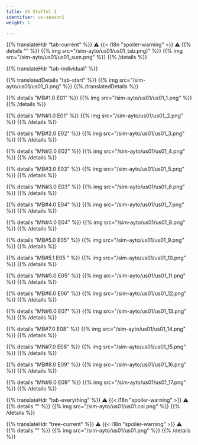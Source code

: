 ```yaml
---
title: US Staffel 1
identifier: us-season1
weight: 1

---
```


{{% translateHdr "tab-current" %}}
:warning: {{< i18n "spoiler-warning" >}} :warning:
{{% details "" %}}
{{% img src="/sim-ayto/us01/us01_tab.png)" %}}
{{% img src="/sim-ayto/us01/us01_sum.png" %}}
{{% /details %}}

{{% translateHdr "tab-individual" %}}

{{% translatedDetails "tab-start" %}}
{{% img src="/sim-ayto/us01/us01_0.png" %}}
{{% /translatedDetails %}}

{{% details "MB#1.0 E01" %}}
{{% img src="/sim-ayto/us01/us01_1.png" %}}
{{% /details %}}

{{% details "MN#1.0 E01" %}}
{{% img src="/sim-ayto/us01/us01_2.png" %}}
{{% /details %}}

{{% details "MB#2.0 E02" %}}
{{% img src="/sim-ayto/us01/us01_3.png" %}}
{{% /details %}}

{{% details "MN#2.0 E02" %}}
{{% img src="/sim-ayto/us01/us01_4.png" %}}
{{% /details %}}

{{% details "MB#3.0 E03" %}}
{{% img src="/sim-ayto/us01/us01_5.png" %}}
{{% /details %}}

{{% details "MN#3.0 E03" %}}
{{% img src="/sim-ayto/us01/us01_6.png" %}}
{{% /details %}}

{{% details "MB#4.0 E04" %}}
{{% img src="/sim-ayto/us01/us01_7.png" %}}
{{% /details %}}

{{% details "MN#4.0 E04" %}}
{{% img src="/sim-ayto/us01/us01_8.png" %}}
{{% /details %}}

{{% details "MB#5.0 E05" %}}
{{% img src="/sim-ayto/us01/us01_9.png" %}}
{{% /details %}}

{{% details "MB#5.1 E05 " %}}
{{% img src="/sim-ayto/us01/us01_10.png" %}}
{{% /details %}}

{{% details "MN#5.0 E05" %}}
{{% img src="/sim-ayto/us01/us01_11.png" %}}
{{% /details %}}

{{% details "MB#6.0 E06" %}}
{{% img src="/sim-ayto/us01/us01_12.png" %}}
{{% /details %}}

{{% details "MN#6.0 E07" %}}
{{% img src="/sim-ayto/us01/us01_13.png" %}}
{{% /details %}}

{{% details "MB#7.0 E08" %}}
{{% img src="/sim-ayto/us01/us01_14.png" %}}
{{% /details %}}

{{% details "MN#7.0 E08" %}}
{{% img src="/sim-ayto/us01/us01_15.png" %}}
{{% /details %}}

{{% details "MB#8.0 E09" %}}
{{% img src="/sim-ayto/us01/us01_16.png" %}}
{{% /details %}}

{{% details "MN#8.0 E09" %}}
{{% img src="/sim-ayto/us01/us01_17.png" %}}
{{% /details %}}

{{% translateHdr "tab-everything" %}}
:warning: {{< i18n "spoiler-warning" >}} :warning:
{{% details "" %}}
{{% img src="/sim-ayto/us01/us01.col.png" %}}
{{% /details %}}

{{% translateHdr "tree-current" %}}
:warning: {{< i18n "spoiler-warning" >}} :warning:
{{% details "" %}}
{{% img src="/sim-ayto/us01/us01.png" %}}
{{% /details %}}
